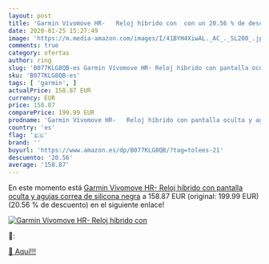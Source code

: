 ```yaml
---
layout: post
title: 'Garmin Vívomove HR-   Reloj híbrido con  con un 20.56 % de descuento'
date: 2020-01-25 15:27:49
image: 'https://m.media-amazon.com/images/I/41BYH4XiwAL._AC_._SL200_.jpg'
comments: true
category: ofertas
author: ring
slug: 'B077KLG8QB-es Garmin Vívomove HR- Reloj híbrido con pantalla oculta y...'
sku: 'B077KLG8QB-es'
tags: [ 'garmin', ]
actualPrice: 158.87 EUR
currency: EUR
price: 158.87
comparePrice: 199.99 EUR
prodname: 'Garmin Vívomove HR-   Reloj híbrido con pantalla oculta y agujas   correa de silicona negra'
country: 'es'
flag: '🇪🇸'
brand: ''
buyurl: 'https://www.amazon.es/dp/B077KLG8QB/?tag=tolees-21'
descuento: '20.56'
average: '158.87'
---
```


En este momento está [Garmin Vívomove HR-   Reloj híbrido con pantalla oculta y agujas   correa de silicona negra](https://www.amazon.es/dp/B077KLG8QB/?tag=tolees-21) a 158.87 EUR (original: 199.99 EUR) (20.56 %  de descuento) en el siguiente enlace!

[![Garmin Vívomove HR-   Reloj híbrido con ](https://m.media-amazon.com/images/I/41BYH4XiwAL._AC_._SL200_.jpg)](https://www.amazon.es/dp/B077KLG8QB/?tag=tolees-21)

🔎:


[🛒 Aquí!!!](https://www.amazon.es/dp/B077KLG8QB/?tag=tolees-21)
